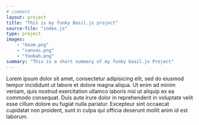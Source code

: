 ```yaml
---
# comment
layout: project
title: "This is my funky Basil.js project"
source-file: "index.js"
type: project
images:
    - "boom.png"
    - "canvas.png"
    - "foobah.png"
summary: "This is a short summary of my funky basil.js Project"
---
```


Lorem ipsum dolor sit amet, consectetur adipisicing elit, sed do eiusmod tempor incididunt ut labore et dolore magna aliqua. Ut enim ad minim veniam, quis nostrud exercitation ullamco laboris nisi ut aliquip ex ea commodo consequat. Duis aute irure dolor in reprehenderit in voluptate velit esse cillum dolore eu fugiat nulla pariatur. Excepteur sint occaecat cupidatat non proident, sunt in culpa qui officia deserunt mollit anim id est laborum.  



